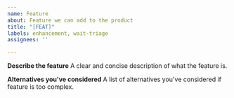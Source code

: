 ```yaml
---
name: Feature
about: Feature we can add to the product
title: "[FEAT]"
labels: enhancement, wait-triage
assignees: ''

---
```


**Describe the feature**
A clear and concise description of what the feature is.

**Alternatives you've considered**
A list of alternatives you've considered if feature is too complex.
